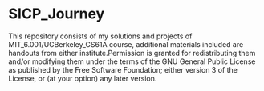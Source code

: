 SICP_Journey
============

This repository consists of my solutions and projects of MIT_6.001/UCBerkeley_CS61A course,
additional materials included are handouts from either institute.Permission is granted for
redistributing them and/or modifying them under the terms of the GNU General Public License as
published by the Free Software Foundation; either version 3 of the License, or (at your option)
any later version.

